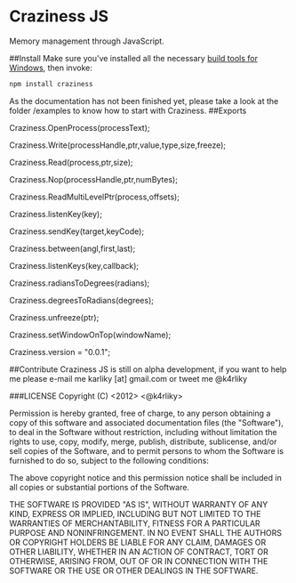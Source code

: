 Craziness JS
=============
Memory management through JavaScript.

##Install
Make sure you've installed all the necessary [build tools for Windows](https://github.com/TooTallNate/node-gyp#installation), then invoke:
 ```javascript
npm install craziness
 ```
As the documentation has not been finished yet, please take a look at the folder /examples to know how to start with Craziness.
##Exports

Craziness.OpenProcess(processText);

Craziness.Write(processHandle,ptr,value,type,size,freeze);

Craziness.Read(process,ptr,size);

Craziness.Nop(processHandle,ptr,numBytes);

Craziness.ReadMultiLevelPtr(process,offsets);

Craziness.listenKey(key);

Craziness.sendKey(target,keyCode);

Craziness.between(angl,first,last);

Craziness.listenKeys(key,callback);

Craziness.radiansToDegrees(radians);

Craziness.degreesToRadians(degrees);

Craziness.unfreeze(ptr);

Craziness.setWindowOnTop(windowName);

Craziness.version = "0.0.1";

##Contribute
Craziness JS is still on alpha development, if you want to help me please e-mail me karliky [at] gmail.com or tweet me @k4rliky

###LICENSE
Copyright (C) <2012> <@k4rliky>

Permission is hereby granted, free of charge, to any person obtaining a copy of this software and associated documentation files (the "Software"), to deal in the Software without restriction, including without limitation the rights to use, copy, modify, merge, publish, distribute, sublicense, and/or sell copies of the Software, and to permit persons to whom the Software is furnished to do so, subject to the following conditions:

The above copyright notice and this permission notice shall be included in all copies or substantial portions of the Software.

THE SOFTWARE IS PROVIDED "AS IS", WITHOUT WARRANTY OF ANY KIND, EXPRESS OR IMPLIED, INCLUDING BUT NOT LIMITED TO THE WARRANTIES OF MERCHANTABILITY, FITNESS FOR A PARTICULAR PURPOSE AND NONINFRINGEMENT. IN NO EVENT SHALL THE AUTHORS OR COPYRIGHT HOLDERS BE LIABLE FOR ANY CLAIM, DAMAGES OR OTHER LIABILITY, WHETHER IN AN ACTION OF CONTRACT, TORT OR OTHERWISE, ARISING FROM, OUT OF OR IN CONNECTION WITH THE SOFTWARE OR THE USE OR OTHER DEALINGS IN THE SOFTWARE.